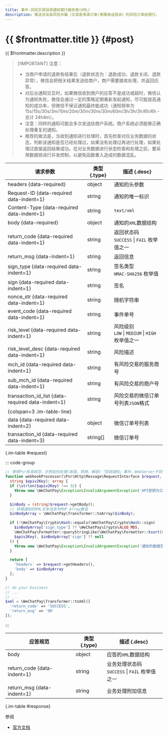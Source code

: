 ```yaml
---
title: 事中-风险交易回调通知银行服务商(XML)
description: 推送涉及高风险诈骗（尤其是来源订单/客服电话投诉）的风险订单给银行。
---
```


# {{ $frontmatter.title }} {#post}

{{ $frontmatter.description }}

> [!IMPORTANT] 注意：
> - 当商户申请的退款有结果后（退款状态为：退款成功、退款关闭、退款异常），微信会把相关结果发送给商户，商户需要接收处理，并返回应答。
> - 对后台通知交互时，如果微信收到商户的应答不是成功或超时，微信认为通知失败，微信会通过一定的策略定期重新发起通知，尽可能提高通知的成功率，但微信不保证通知最终能成功（通知频率为15s/15s/30s/3m/10m/20m/30m/30m/30m/60m/3h/3h/3h/6h/6h - 总计 24h4m）。
> - 注意：同样的通知可能会多次发送给商户系统。商户系统必须能够正确处理重复的通知。
> - 推荐的做法是，当收到通知进行处理时，首先检查对应业务数据的状态，判断该通知是否已经处理过，如果没有处理过再进行处理，如果处理过直接返回结果成功。在对业务数据进行状态检查和处理之前，要采用数据锁进行并发控制，以避免函数重入造成的数据混乱。

| 请求参数 | 类型 {.type} | 描述 {.desc}
| -- | -- | --
| headers {data-required} | object | 通知的头参数
| Request-ID {data-required data-indent=1} | string | 通知的唯一标识
| Content-Type {data-required data-indent=1} | string | `text/xml`
| body {data-required} | object | 通知的`XML`数据结构
| return_code {data-required data-indent=1} | string | 返回状态码<br/>`SUCCESS` \| `FAIL` 枚举值之一
| return_msg {data-indent=1} | string | 返回信息
| sign_type {data-required data-indent=1} | string | 签名类型<br/>`HMAC-SHA256` 枚举值
| sign {data-required data-indent=1} | string | 签名
| nonce_str {data-required data-indent=1} | string | 随机字符串
| event_code {data-required data-indent=1} | string | 事件单号
| risk_level {data-required data-indent=1} | string | 风险级别<br/>`LOW` \| `MEDIUM` \| `HIGH` 枚举值之一
| risk_level_desc {data-required data-indent=1} | string | 风险描述
| mch_id {data-required data-indent=1} | string | 有风险交易的服务商号
| sub_mch_id {data-required data-indent=1} | string | 有风险交易的商户号
| transaction_id_list {data-required data-indent=1} | string | 风险交易的微信订单号列表`JSON`格式
| {colspan=3 .im-table-line}
| data {data-required data-indent=2} | object | 微信订单号列表
| transaction_id {data-required data-indent=3} | string[] | 微信订单号

{.im-table #request}

::: code-group

```php [处理程序]
// 使用Psr标准规范，示例如何处理(取值、转换、解密)「回调通知」事件，WebServer不同，用法略有差异，供参考实现。
function webhookProcessor(\Psr\Http\Message\RequestInterface $request,
  string $apiv2Key): array {
  if (\strlen($apiv2Key) !== 32) {
    throw new \WeChatPay\Exception\InvalidArgumentException('API密钥为32字节，长度不对');
  }

  $inBody = (string)$request->getBody();
  // 转换通知的XML文本消息为PHP Array数组
  $inBodyArray = \WeChatPay\Transformer::toArray($inBody);

  if (!\WeChatPay\Crypto\Hash::equals(\WeChatPay\Crypto\Hash::sign(
    $inBodyArray['sign_type'] ?? \WeChatPay\Crypto\ALGO_MD5,
    \WeChatPay\Formatter::queryStringLike(\WeChatPay\Formatter::ksort($inBodyArray)),
    $apiv2Key), $inBodyArray['sign'] ?? null
  )) {
    throw new \WeChatPay\Exception\InvalidArgumentException('通知的数据签名校验未通过');
  }

  return [
    'headers' => $request->getHeaders(),
    'body' => $inBodyArray
  ];
}

// do your business
// ...
// ...
$xml = \WeChatPay\Transformer::toXml([
  'return_code' => 'SUCCESS',
  'return_msg' => 'OK'
]);
```

:::

| 应答规范 | 类型 {.type} | 描述 {.desc}
| --- | --- | ---
| body | object | 应答的`XML`数据结构
| return_code {data-indent=1} | string | 业务处理状态码<br/>`SUCCESS` \| `FAIL` 枚举值之一
| return_msg {data-indent=1} | string | 业务处理附加信息

{.im-table #response}

参阅
- [官方文档](https://pay.weixin.qq.com/wiki/doc/api/mch_bank.php?chapter=9_292)
